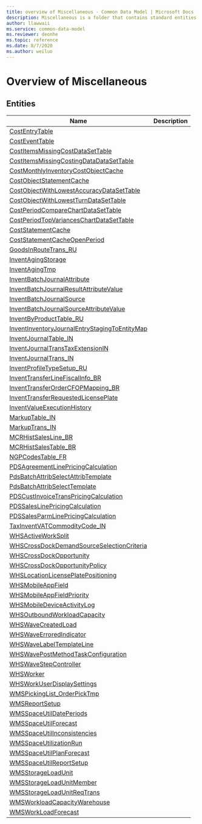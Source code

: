 ```yaml
---
title: overview of Miscellaneous - Common Data Model | Microsoft Docs
description: Miscellaneous is a folder that contains standard entities related to the Common Data Model.
author: llawwaii
ms.service: common-data-model
ms.reviewer: deonhe
ms.topic: reference
ms.date: 8/7/2020
ms.author: weiluo
---
```


# Overview of Miscellaneous


## Entities

|Name|Description|
|---|---|
|[CostEntryTable](CostEntryTable.md)||
|[CostEventTable](CostEventTable.md)||
|[CostItemsMissingCostDataSetTable](CostItemsMissingCostDataSetTable.md)||
|[CostItemsMissingCostingDataDataSetTable](CostItemsMissingCostingDataDataSetTable.md)||
|[CostMonthlyInventoryCostObjectCache](CostMonthlyInventoryCostObjectCache.md)||
|[CostObjectStatementCache](CostObjectStatementCache.md)||
|[CostObjectWithLowestAccuracyDataSetTable](CostObjectWithLowestAccuracyDataSetTable.md)||
|[CostObjectWithLowestTurnDataSetTable](CostObjectWithLowestTurnDataSetTable.md)||
|[CostPeriodCompareChartDataSetTable](CostPeriodCompareChartDataSetTable.md)||
|[CostPeriodTopVariancesChartDataSetTable](CostPeriodTopVariancesChartDataSetTable.md)||
|[CostStatementCache](CostStatementCache.md)||
|[CostStatementCacheOpenPeriod](CostStatementCacheOpenPeriod.md)||
|[GoodsInRouteTrans_RU](GoodsInRouteTrans_RU.md)||
|[InventAgingStorage](InventAgingStorage.md)||
|[InventAgingTmp](InventAgingTmp.md)||
|[InventBatchJournalAttribute](InventBatchJournalAttribute.md)||
|[InventBatchJournalResultAttributeValue](InventBatchJournalResultAttributeValue.md)||
|[InventBatchJournalSource](InventBatchJournalSource.md)||
|[InventBatchJournalSourceAttributeValue](InventBatchJournalSourceAttributeValue.md)||
|[InventByProductTable_RU](InventByProductTable_RU.md)||
|[InventInventoryJournalEntryStagingToEntityMap](InventInventoryJournalEntryStagingToEntityMap.md)||
|[InventJournalTable_IN](InventJournalTable_IN.md)||
|[InventJournalTransTaxExtensionIN](InventJournalTransTaxExtensionIN.md)||
|[InventJournalTrans_IN](InventJournalTrans_IN.md)||
|[InventProfileTypeSetup_RU](InventProfileTypeSetup_RU.md)||
|[InventTransferLineFiscalInfo_BR](InventTransferLineFiscalInfo_BR.md)||
|[InventTransferOrderCFOPMapping_BR](InventTransferOrderCFOPMapping_BR.md)||
|[InventTransferRequestedLicensePlate](InventTransferRequestedLicensePlate.md)||
|[InventValueExecutionHistory](InventValueExecutionHistory.md)||
|[MarkupTable_IN](MarkupTable_IN.md)||
|[MarkupTrans_IN](MarkupTrans_IN.md)||
|[MCRHistSalesLine_BR](MCRHistSalesLine_BR.md)||
|[MCRHistSalesTable_BR](MCRHistSalesTable_BR.md)||
|[NGPCodesTable_FR](NGPCodesTable_FR.md)||
|[PDSAgreementLinePricingCalculation](PDSAgreementLinePricingCalculation.md)||
|[PdsBatchAttribSelectAttribTemplate](PdsBatchAttribSelectAttribTemplate.md)||
|[PdsBatchAttribSelectTemplate](PdsBatchAttribSelectTemplate.md)||
|[PDSCustInvoiceTransPricingCalculation](PDSCustInvoiceTransPricingCalculation.md)||
|[PDSSalesLinePricingCalculation](PDSSalesLinePricingCalculation.md)||
|[PDSSalesParmLinePricingCalculation](PDSSalesParmLinePricingCalculation.md)||
|[TaxInventVATCommodityCode_IN](TaxInventVATCommodityCode_IN.md)||
|[WHSActiveWorkSplit](WHSActiveWorkSplit.md)||
|[WHSCrossDockDemandSourceSelectionCriteria](WHSCrossDockDemandSourceSelectionCriteria.md)||
|[WHSCrossDockOpportunity](WHSCrossDockOpportunity.md)||
|[WHSCrossDockOpportunityPolicy](WHSCrossDockOpportunityPolicy.md)||
|[WHSLocationLicensePlatePositioning](WHSLocationLicensePlatePositioning.md)||
|[WHSMobileAppField](WHSMobileAppField.md)||
|[WHSMobileAppFieldPriority](WHSMobileAppFieldPriority.md)||
|[WHSMobileDeviceActivityLog](WHSMobileDeviceActivityLog.md)||
|[WHSOutboundWorkloadCapacity](WHSOutboundWorkloadCapacity.md)||
|[WHSWaveCreatedLoad](WHSWaveCreatedLoad.md)||
|[WHSWaveErroredIndicator](WHSWaveErroredIndicator.md)||
|[WHSWaveLabelTemplateLine](WHSWaveLabelTemplateLine.md)||
|[WHSWavePostMethodTaskConfiguration](WHSWavePostMethodTaskConfiguration.md)||
|[WHSWaveStepController](WHSWaveStepController.md)||
|[WHSWorker](WHSWorker.md)||
|[WHSWorkUserDisplaySettings](WHSWorkUserDisplaySettings.md)||
|[WMSPickingList_OrderPickTmp](WMSPickingList_OrderPickTmp.md)||
|[WMSReportSetup](WMSReportSetup.md)||
|[WMSSpaceUtilDatePeriods](WMSSpaceUtilDatePeriods.md)||
|[WMSSpaceUtilForecast](WMSSpaceUtilForecast.md)||
|[WMSSpaceUtilInconsistencies](WMSSpaceUtilInconsistencies.md)||
|[WMSSpaceUtilizationRun](WMSSpaceUtilizationRun.md)||
|[WMSSpaceUtilPlanForecast](WMSSpaceUtilPlanForecast.md)||
|[WMSSpaceUtilReportSetup](WMSSpaceUtilReportSetup.md)||
|[WMSStorageLoadUnit](WMSStorageLoadUnit.md)||
|[WMSStorageLoadUnitMember](WMSStorageLoadUnitMember.md)||
|[WMSStorageLoadUnitReqTrans](WMSStorageLoadUnitReqTrans.md)||
|[WMSWorkloadCapacityWarehouse](WMSWorkloadCapacityWarehouse.md)||
|[WMSWorkLoadForecast](WMSWorkLoadForecast.md)||
